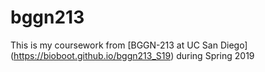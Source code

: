 # bggn213

This is my coursework from [BGGN-213 at UC San Diego] (https://bioboot.github.io/bggn213_S19) during Spring 2019
